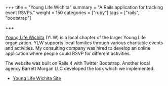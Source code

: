 +++
title = "Young Life Wichita"
summary = "A Rails application for tracking event RSVPs."
weight = 150
categories = ["ruby"]
tags = ["rails", "bootstrap"]

+++

[Young Life Wichita][ylw] (YLW) is a local chapter of the larger Young Life
organization. YLW supports local families through various charitable events and
activities. My consulting company was hired to develop an online application
where people could RSVP for different activities.

The website was built on Rails 4 with Twitter Bootstrap. Another local agency
Barrett Morgan LLC developed the look which we implemented.

* [Young Life Wichita Site][ylw]

[ylw]: http://myylwichita.com
